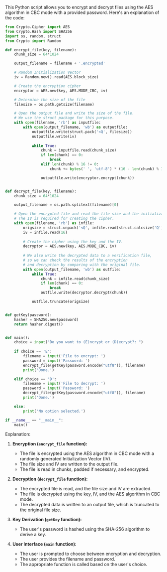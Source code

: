 This Python script allows you to encrypt and decrypt files using the AES algorithm in CBC mode with a provided password. Here's an explanation of the code:

```python
from Crypto.Cipher import AES
from Crypto.Hash import SHA256
import os, random, struct
from Crypto import Random

def encrypt_file(key, filename):
    chunk_size = 64*1024

    output_filename = filename + '.encrypted'

    # Random Initialization Vector
    iv = Random.new().read(AES.block_size)

    # Create the encryption cipher
    encryptor = AES.new(key, AES.MODE_CBC, iv)

    # Determine the size of the file
    filesize = os.path.getsize(filename)

    # Open the output file and write the size of the file. 
    # We use the struct package for this purpose.
    with open(filename, 'rb') as inputfile:
        with open(output_filename, 'wb') as outputfile:
            outputfile.write(struct.pack('<Q', filesize))
            outputfile.write(iv)
            
            while True:
                chunk = inputfile.read(chunk_size)
                if len(chunk) == 0:
                    break
                elif len(chunk) % 16 != 0:
                    chunk += bytes(' ', 'utf-8') * (16 - len(chunk) % 16)

                outputfile.write(encryptor.encrypt(chunk))


def decrypt_file(key, filename):
    chunk_size = 64*1024

    output_filename = os.path.splitext(filename)[0]

    # Open the encrypted file and read the file size and the initialization vector. 
    # The IV is required for creating the cipher.
    with open(filename, 'rb') as infile:
        origsize = struct.unpack('<Q', infile.read(struct.calcsize('Q')))[0]
        iv = infile.read(16)
        
        # Create the cipher using the key and the IV.
        decryptor = AES.new(key, AES.MODE_CBC, iv)
        
        # We also write the decrypted data to a verification file, 
        # so we can check the results of the encryption 
        # and decryption by comparing with the original file.
        with open(output_filename, 'wb') as outfile:
            while True:
                chunk = infile.read(chunk_size)
                if len(chunk) == 0:
                    break
                outfile.write(decryptor.decrypt(chunk))

            outfile.truncate(origsize)


def getKey(password):
    hasher = SHA256.new(password)
    return hasher.digest()


def main():
    choice = input("Do you want to (E)ncrypt or (D)ecrypt?: ")
    
    if choice == 'E':
        filename = input('File to encrypt: ')
        password = input('Password: ')
        encrypt_file(getKey(password.encode("utf8")), filename)
        print('Done.')

    elif choice == 'D':
        filename = input('File to decrypt: ')
        password = input('Password: ')
        decrypt_file(getKey(password.encode("utf8")), filename)
        print('Done.')

    else:
        print('No option selected.')

if __name__ == "__main__":
    main()
```

Explanation:

1. **Encryption (`encrypt_file` function):**
   - The file is encrypted using the AES algorithm in CBC mode with a randomly generated Initialization Vector (IV).
   - The file size and IV are written to the output file.
   - The file is read in chunks, padded if necessary, and encrypted.

2. **Decryption (`decrypt_file` function):**
   - The encrypted file is read, and the file size and IV are extracted.
   - The file is decrypted using the key, IV, and the AES algorithm in CBC mode.
   - The decrypted data is written to an output file, which is truncated to the original file size.

3. **Key Derivation (`getKey` function):**
   - The user's password is hashed using the SHA-256 algorithm to derive a key.

4. **User Interface (`main` function):**
   - The user is prompted to choose between encryption and decryption.
   - The user provides the filename and password.
   - The appropriate function is called based on the user's choice.
